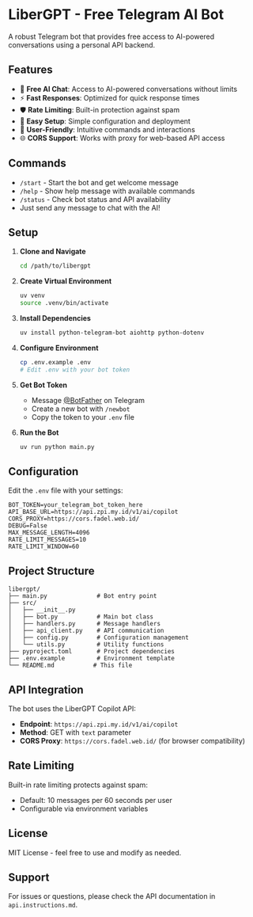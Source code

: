 # LiberGPT - Free Telegram AI Bot

A robust Telegram bot that provides free access to AI-powered conversations using a personal API backend.

## Features

- 🤖 **Free AI Chat**: Access to AI-powered conversations without limits
- ⚡ **Fast Responses**: Optimized for quick response times
- 🛡️ **Rate Limiting**: Built-in protection against spam
- 🔧 **Easy Setup**: Simple configuration and deployment
- 📱 **User-Friendly**: Intuitive commands and interactions
- 🌐 **CORS Support**: Works with proxy for web-based API access

## Commands

- `/start` - Start the bot and get welcome message
- `/help` - Show help message with available commands
- `/status` - Check bot status and API availability
- Just send any message to chat with the AI!

## Setup

1. **Clone and Navigate**
   ```bash
   cd /path/to/libergpt
   ```

2. **Create Virtual Environment**
   ```bash
   uv venv
   source .venv/bin/activate
   ```

3. **Install Dependencies**
   ```bash
   uv install python-telegram-bot aiohttp python-dotenv
   ```

4. **Configure Environment**
   ```bash
   cp .env.example .env
   # Edit .env with your bot token
   ```

5. **Get Bot Token**
   - Message [@BotFather](https://t.me/botfather) on Telegram
   - Create a new bot with `/newbot`
   - Copy the token to your `.env` file

6. **Run the Bot**
   ```bash
   uv run python main.py
   ```

## Configuration

Edit the `.env` file with your settings:

```env
BOT_TOKEN=your_telegram_bot_token_here
API_BASE_URL=https://api.zpi.my.id/v1/ai/copilot
CORS_PROXY=https://cors.fadel.web.id/
DEBUG=False
MAX_MESSAGE_LENGTH=4096
RATE_LIMIT_MESSAGES=10
RATE_LIMIT_WINDOW=60
```

## Project Structure

```
libergpt/
├── main.py              # Bot entry point
├── src/
│   ├── __init__.py
│   ├── bot.py           # Main bot class
│   ├── handlers.py      # Message handlers
│   ├── api_client.py    # API communication
│   ├── config.py        # Configuration management
│   └── utils.py         # Utility functions
├── pyproject.toml       # Project dependencies
├── .env.example         # Environment template
└── README.md           # This file
```

## API Integration

The bot uses the LiberGPT Copilot API:
- **Endpoint**: `https://api.zpi.my.id/v1/ai/copilot`
- **Method**: GET with `text` parameter
- **CORS Proxy**: `https://cors.fadel.web.id/` (for browser compatibility)

## Rate Limiting

Built-in rate limiting protects against spam:
- Default: 10 messages per 60 seconds per user
- Configurable via environment variables

## License

MIT License - feel free to use and modify as needed.

## Support

For issues or questions, please check the API documentation in `api.instructions.md`.
